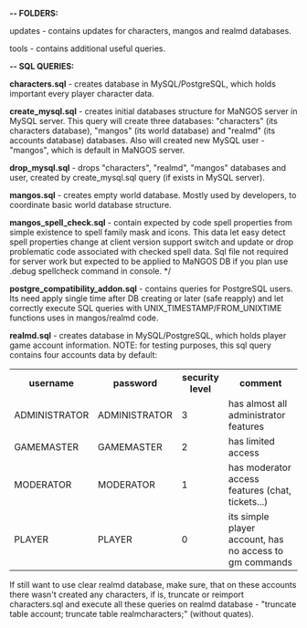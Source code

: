 <b>-- FOLDERS:</b>

updates - contains updates for characters, mangos and realmd databases.

tools - contains additional useful queries.

<b>-- SQL QUERIES:</b>


<b>characters.sql</b> - creates database in MySQL/PostgreSQL, which holds important every player character data.


<b>create_mysql.sql</b> - creates initial databases structure for MaNGOS server in MySQL server. 
This query will create three databases: "characters" (its characters database), "mangos" (its world database) and "realmd" (its accounts database)
 databases. Also will created new MySQL user - "mangos", which is default in MaNGOS server.


<b>drop_mysql.sql</b> - drops "characters", "realmd", "mangos" databases and user, created by create_mysql.sql query (if exists in MySQL server).


<b>mangos.sql</b> - creates empty world database. Mostly used by developers, to coordinate basic world database structure.


<b>mangos_spell_check.sql</b> - contain expected by code spell properties from simple existence to spell family mask and icons.
This data let easy detect spell properties change at client version support switch and update or drop problematic code associated with checked 
spell data. Sql file not required for server work but expected to be applied to MaNGOS DB if you plan use .debug spellcheck command in console.           */


<b>postgre_compatibility_addon.sql</b> - contains queries for PostgreSQL users. Its need apply single time after DB creating or later (safe reapply) and let 
correctly execute SQL queries with UNIX_TIMESTAMP/FROM_UNIXTIME functions uses in mangos/realmd code.


<b>realmd.sql</b> - creates database in MySQL/PostgreSQL, which holds player game account information.
NOTE: for testing purposes, this sql query contains four accounts data by default:

<table>
 <tr>
  <th>username</th>
  <th>password</th>
  <th>security level</th>
  <th>comment</th>
 </tr>
 <tr>
  <td>ADMINISTRATOR</td>
  <td>ADMINISTRATOR</td>
  <td>3</td>
  <td>has almost all administrator features</td>
 </tr>
 <tr>
  <td>GAMEMASTER</td>
  <td>GAMEMASTER</td>
  <td>2</td>
  <td>has limited access</td>
 </tr>
 <tr>
  <td>MODERATOR</td>
  <td>MODERATOR</td>
  <td>1</td>
  <td>has moderator access features (chat, tickets...)</td>
 </tr>
 <tr>
  <td>PLAYER</td>
  <td>PLAYER</td>
  <td>0</td>
  <td>its simple player account, has no access to gm commands</td>
 </tr>
</table>

If still want to use clear realmd database, make sure, that on these accounts there wasn't created any characters, if is, truncate or reimport characters.sql and execute all these queries on realmd database - "truncate table account; truncate table realmcharacters;" (without quates).
